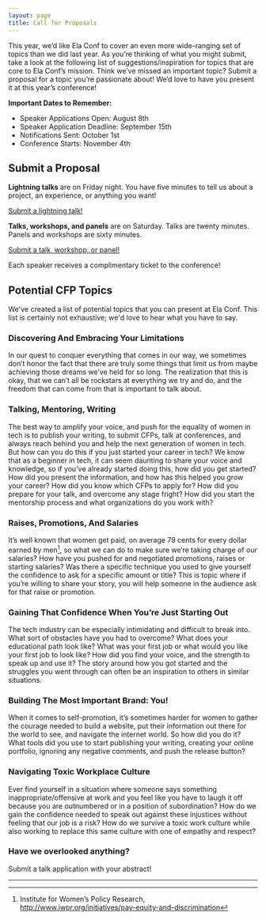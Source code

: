 ```yaml
---
layout: page
title: Call for Proposals
---
```



This year, we’d like Ela Conf to cover an even more wide-ranging set of topics than we did last year. As you’re thinking of what you might submit, take a look at the following list of suggestions/inspiration for topics that are core to Ela Conf’s mission. Think we’ve missed an important topic? Submit a proposal for a topic you’re passionate about! We’d love to have you present it at this year’s conference!

**Important Dates to Remember:**

* Speaker Applications Open: August 8th
* Speaker Application Deadline: September 15th
* Notifications Sent: October 1st
* Conference Starts: November 4th

## Submit a Proposal

**Lightning talks** are on Friday night. You have five minutes to tell us about a project, an experience, or anything you want!

<a href="https://docs.google.com/forms/d/e/1FAIpQLScetrZdNNU2LCCP93QlKjYalsHdajd6B-ALUhI1CcRRgh4--w/viewform?c=0&w=1" class="button button-large">Submit a lightning talk!</a>

**Talks, workshops, and panels** are on Saturday. Talks are twenty minutes. Panels and workshops are sixty minutes.

<a href="https://docs.google.com/forms/d/e/1FAIpQLSdfTwr2JICm1PBAl2Jox5DteARglR8GdJnPJu-CQKumPv_saA/viewform?c=0&w=1" class="button button-large">Submit a talk, workshop, or panel!</a>

Each speaker receives a complimentary ticket to the conference!


## Potential CFP Topics

We've created a list of potential topics that you can present at Ela Conf. This list is certainly not exhaustive; we'd love to hear what you have to say.

### Discovering And Embracing Your Limitations

In our quest to conquer everything that comes in our way, we sometimes don’t honor the fact that there are truly some things that limit us from maybe achieving those dreams we’ve held for so long. The realization that this is okay, that we can’t all be rockstars at everything we try and do, and the freedom that can come from that is important to talk about.

### Talking, Mentoring, Writing

The best way to amplify your voice, and push for the equality of women in tech is to publish your writing, to submit CFPs, talk at conferences, and always reach behind you and help the next generation of women in tech. But how can you do this if you just started your career in tech? We know that as a beginner in tech, it can seem daunting to share your voice and knowledge, so if you've already started doing this, how did you get started? How did you present the information, and how has this helped you grow your career? How did you know which CFPs to apply for? How did you prepare for your talk, and overcome any stage fright? How did you start the mentorship process and what organizations do you work with?

### Raises, Promotions, And Salaries

It’s well known that women get paid, on average 79 cents for every dollar earned by men[^1], so what we can do to make sure we’re taking charge of our salaries? How have you pushed for and negotiated promotions, raises or starting salaries? Was there a specific technique you used to give yourself the confidence to ask for a specific amount or title? This is topic where if you’re willing to share your story, you will help someone in the audience ask for that raise or promotion.

### Gaining That Confidence When You’re Just Starting Out

The tech industry can be especially intimidating and difficult to break into. What sort of obstacles have you had to overcome? What does your educational path look like? What was your first job or what would you like your first job to look like? How did you find your voice, and the strength to speak up and use it? The story around how you got started and the struggles you went through can often be an inspiration to others in similar situations.

### Building The Most Important Brand: You!

When it comes to self-promotion, it’s sometimes harder for women to gather the courage needed to build a website, put their information out there for the world to see, and navigate the internet world. So how did you do it? What tools did you use to start publishing your writing, creating your online portfolio, ignoring any negative comments, and push the release button?

### Navigating Toxic Workplace Culture

Ever find yourself in a situation where someone says something inappropriate/offensive at work and you feel like you have to laugh it off because you are outnumbered or in a position of subordination? How do we gain the confidence needed to speak out against these injustices without feeling that our job is a risk? How do we survive a toxic work culture while also working to replace this same culture with one of empathy and respect?

<!--
### Management Styles For A Healthy, Happy Team

### Writing Inclusive And Welcoming Job Postings

-->

### Have we overlooked anything?

Submit a talk application with your abstract!

---

[^1]: Institute for Women’s Policy Research, http://www.iwpr.org/initiatives/pay-equity-and-discrimination


